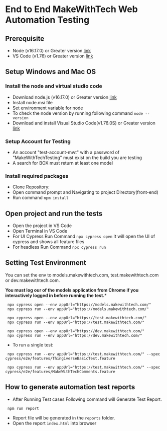 # End to End MakeWithTech Web Automation Testing
## Prerequisite 
- Node (v16.17.0) or Greater version [link](https://www.npackd.org/p/org.nodejs.NodeJS64/14.17.4) 
- VS Code (v1.76) or Greater version [link](https://code.visualstudio.com/docs/?dv=win) 

## Setup Windows and Mac OS
### Install the node and virtual studio code
   - Download node.js (v16.17.0) or Greater version [link](https://www.npackd.org/p/org.nodejs.NodeJS64/16.17.0) 
  - Install node.msi file 
  - Set environment variable for node
  - To check the node version by running following command 
  `node --version`
  - Download and install Visual Studio Code(v1.76.0S) or Greater version [link](https://code.visualstudio.com/docs/?dv=win) 

  ### Setup Account for Testing
  - An account "test-account-mwt" with a password of "MakeWithTechTesting" must exist on the build you are testing
  - A search for BOX must return at least one model

### Install required packages
  - Clone Repository:  
   - Open command prompt and Navigating to project Directory(front-end)
   - Run command  `npm install`

## Open project and run the tests
- Open the project in VS Code
 - Open Terminal in VS Code
 - For UI Cypress Run Command `npx cypress open` It will open the UI of cypress and shows all feature files
 - For headless Run Command `npx cypress run`

 ## Setting Test Environment

 You can set the env to models.makewithtech.com, test.makewithtech.com or dev.makewithtech.com.

 **You must log our of the models application from Chrome if you interactively logged in before running the test.***

 ```
  npx cypress open --env appUrl="https://models.makewithtech.com/"  
  npx cypress run --env appUrl="https://models.makewithtech.com/"

  npx cypress open --env appUrl="https://test.makewithtech.com/"
  npx cypress run --env appUrl="https://test.makewithtech.com/"

  npx cypress open --env appUrl="https://dev.makewithtech.com/"
  npx cypress run --env appUrl="https://dev.makewithtech.com/"

 ```

- To run a single test:

 ```
  npx cypress run --env appUrl="https://test.makewithtech.com/" --spec cypress/e2e/features/ThingiverseBasicTest.feature

  npx cypress run --env appUrl="https://test.makewithtech.com/" --spec cypress/e2e/features/MakeWithTechComments.feature

 ```

## How to generate automation test reports

- After Running Test cases Following command will Generate Test Report.
 ```
  npm run report

 ```
- Report file will be generated in the `reports` folder.
- Open the report `index.html` into browser

